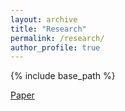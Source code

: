 ```yaml
---
layout: archive
title: "Research"
permalink: /research/
author_profile: true
---
```


{% include base_path %}

<a href="https://[www.ucl.ac.uk/economics/ucl-department-economics](https://davidezufacchi.github.io/Ebola_SonnoZufacchi.pdf)"> Paper </a>

